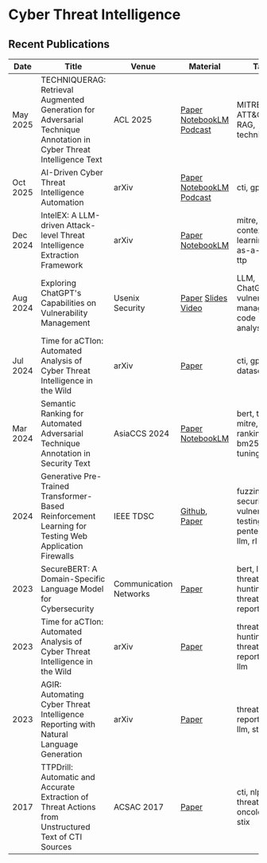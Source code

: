 # Cyber Threat Intelligence

## Recent Publications
| Date | Title | Venue | Material | Tags | Code | Summary | 
| --- | --- | --- | --- | --- | --- | --- |
| May 2025 | TECHNIQUERAG: Retrieval Augmented Generation for Adversarial Technique Annotation in Cyber Threat Intelligence Text | ACL 2025 | [Paper](https://arxiv.org/pdf/2505.11988) [NotebookLM](https://notebooklm.google.com/notebook/9a8f9011-ac25-48d2-9013-d1f111578eb6) [Podcast](https://notebooklm.google.com/notebook/9a8f9011-ac25-48d2-9013-d1f111578eb6/audio)| MITRE ATT&CK, RAG, techniques | | |
| Oct 2025 | AI-Driven Cyber Threat Intelligence Automation | arXiv | [Paper](https://arxiv.org/pdf/2410.20287v1) [NotebookLM](https://notebooklm.google.com/notebook/887692b2-43b5-4a8d-9be0-e39fe024d5f9) [Podcast](https://notebooklm.google.com/notebook/887692b2-43b5-4a8d-9be0-e39fe024d5f9/audio)| cti, gpt | | |
| Dec 2024 | IntelEX: A LLM-driven Attack-level Threat Intelligence Extraction Framework | arXiv | [Paper](https://arxiv.org/pdf/2412.10872) [NotebookLM](https://notebooklm.google.com/notebook/de35f571-83db-4087-ab52-753d2a90be38?authuser=1)| mitre, in-context learning, llm-as-a-judge, ttp | | |
| Aug 2024  | Exploring ChatGPT's Capabilities on Vulnerability Management | Usenix Security | [Paper](https://www.usenix.org/system/files/usenixsecurity24-liu-peiyu.pdf) [Slides](https://www.usenix.org/system/files/usenixsecurity24_slides-liu-peiyu.pdf) [Video](https://www.youtube.com/watch?v=ZeIgqpc_rII) | LLM, ChatGPT, vulnerabiility management, code analysis | | |
| Jul 2024 | Time for aCTIon: Automated Analysis of Cyber Threat Intelligence in the Wild | arXiv | [Paper](https://arxiv.org/pdf/2307.10214) | cti, gpt, dataset | | |
| Mar 2024 | Semantic Ranking for Automated Adversarial Technique Annotation in Security Text| AsiaCCS 2024 | [Paper](https://arxiv.org/pdf/2403.17068) [NotebookLM](https://notebooklm.google.com/notebook/836d8888-e7df-4267-bde6-b971f1b39820?authuser=2)| bert, ttp, mitre, ranking, bm25, fine-tuning | | |
| 2024  | Generative Pre-Trained Transformer-Based Reinforcement Learning for Testing Web Application Firewalls | IEEE TDSC | [Github](https://github.com/hongliangliang/gptfuzzer), [Paper](https://ieeexplore.ieee.org/document/10059237) | fuzzing, web security, vulnerability testing, pentesting, llm, rl | | |  
| 2023  | SecureBERT: A Domain-Specific Language Model for Cybersecurity | Communication Networks | [Paper](https://arxiv.org/pdf/2204.02685) | bert, llm, threat hunting, threat reports, cti | | |
| 2023 | Time for aCTIon: Automated Analysis of Cyber Threat Intelligence in the Wild | arXiv | [Paper](https://arxiv.org/pdf/2307.10214) | threat hunting, threat reports, cti, llm | | |
| 2023 | AGIR: Automating Cyber Threat Intelligence Reporting with Natural Language Generation | arXiv | [Paper](https://arxiv.org/pdf/2310.02655) | threat reports, cti, llm, stix | | |
| 2017 | TTPDrill: Automatic and Accurate Extraction of Threat Actions from Unstructured Text of CTI Sources | ACSAC 2017 | [Paper](https://dl.acm.org/doi/10.1145/3134600.3134646) | cti, nlp, ir, threat-action oncology, stix | | |
